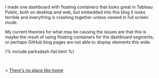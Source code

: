 
I made one dashboard with floating containers that looks great in Tableau Public, both on desktop and web, but embedded into this blog it looks terrible and everything is crashing together unless viewed in full screen mode. 

My current theories for what may be causing the issues are that this is maybe the result of using floating containers for the dashboard segments, or perhaps GitHub blog pages are not able to display elements this wide.

{% include parksdash-fail.html %}

&nbsp; &nbsp;


< [There's no place like home](./index.md)
